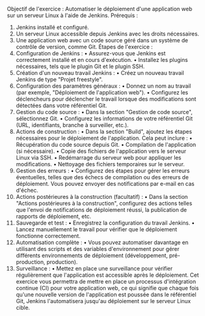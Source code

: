 Objectif de l'exercice : Automatiser le déploiement d'une application web sur un serveur Linux à l'aide de Jenkins.
Prérequis :
1.	Jenkins installé et configuré.
2.	Un serveur Linux accessible depuis Jenkins avec les droits nécessaires.
3.	Une application web avec un code source géré dans un système de contrôle de version, comme Git.
Étapes de l'exercice :
1.	Configuration de Jenkins :
•	Assurez-vous que Jenkins est correctement installé et en cours d'exécution.
•	Installez les plugins nécessaires, tels que le plugin Git et le plugin SSH.
2.	Création d'un nouveau travail Jenkins :
•	Créez un nouveau travail Jenkins de type "Projet freestyle".
3.	Configuration des paramètres généraux :
•	Donnez un nom au travail (par exemple, "Déploiement de l'application web").
•	Configurez les déclencheurs pour déclencher le travail lorsque des modifications sont détectées dans votre référentiel Git.
4.	Gestion du code source :
•	Dans la section "Gestion de code source", sélectionnez Git.
•	Configurez les informations de votre référentiel Git (URL, identifiants, branche à surveiller, etc.).
5.	Actions de construction :
•	Dans la section "Build", ajoutez les étapes nécessaires pour le déploiement de l'application. Cela peut inclure :
•	Récupération du code source depuis Git.
•	Compilation de l'application (si nécessaire).
•	Copie des fichiers de l'application vers le serveur Linux via SSH.
•	Redémarrage du serveur web pour appliquer les modifications.
•	Nettoyage des fichiers temporaires sur le serveur.
6.	Gestion des erreurs :
•	Configurez des étapes pour gérer les erreurs éventuelles, telles que des échecs de compilation ou des erreurs de déploiement. Vous pouvez envoyer des notifications par e-mail en cas d'échec.
7.	Actions postérieures à la construction (facultatif) :
•	Dans la section "Actions postérieures à la construction", configurez des actions telles que l'envoi de notifications de déploiement réussi, la publication de rapports de déploiement, etc.
8.	Sauvegarde et test :
•	Enregistrez la configuration du travail Jenkins.
•	Lancez manuellement le travail pour vérifier que le déploiement fonctionne correctement.
9.	Automatisation complète :
•	Vous pouvez automatiser davantage en utilisant des scripts et des variables d'environnement pour gérer différents environnements de déploiement (développement, pré-production, production).
10.	Surveillance :
•	Mettez en place une surveillance pour vérifier régulièrement que l'application est accessible après le déploiement.
Cet exercice vous permettra de mettre en place un processus d'intégration continue (CI) pour votre application web, ce qui signifie que chaque fois qu'une nouvelle version de l'application est poussée dans le référentiel Git, Jenkins l'automatisera jusqu'au déploiement sur le serveur Linux cible.
